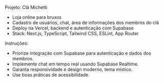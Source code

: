 <!-- Use this file to provide workspace-specific custom instructions to Copilot. For more details, visit https://code.visualstudio.com/docs/copilot/copilot-customization#_use-a-githubcopilotinstructionsmd-file -->

Projeto: Clã Michetti
- Loja online para bruxos
- Cadastro de usuários, chat, área de informações dos membros do clã
- Deploy na Vercel, backend e autenticação com Supabase
- Stack: Next.js, TypeScript, Tailwind CSS, ESLint, App Router

Instruções:
- Priorize integração com Supabase para autenticação e dados dos membros.
- Implemente chat em tempo real usando Supabase Realtime.
- Garanta responsividade e design moderno, tema místico.
- Use boas práticas de acessibilidade.
